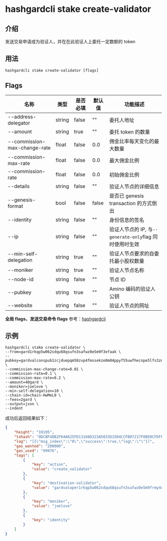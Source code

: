 # hashgardcli stake create-validator

## 介绍

发送交易申请成为验证人，并在在此验证人上委托一定数额的 token

## 用法

```
hashgardcli stake create-validator [flags]
```

## Flags

| 名称                         | 类型   | 是否必填 | 默认值 | 功能描述                                                |
| ---------------------------- | ------ | -------- | ------ | ------------------------------------------------------- |
| --address-delegator          | string | false    | ""     | 委托人地址                                              |
| --amount                     | string | true     | ""     | 委托 token 的数量                                       |
| --commission-max-change-rate | float  | false    | 0.0    | 佣金比率每天变化的最大数量                              |
| --commission-max-rate        | float  | false    | 0.0    | 最大佣金比例                                            |
| --commission-rate            | float  | false    | 0.0    | 初始佣金比例                                            |
| --details                    | string | false    | ""     | 验证人节点的详细信息                                    |
| --genesis-format             | bool   | false    | false  | 是否已 genesis transaction 的方式倒出                   |
| --identity                   | string | false    | ""     | 身份信息的签名                                          |
| --ip                         | string | false    | ""     | 验证人节点的 IP, 与`--generate-only`flag 同时使用时生效 |
| --min-self-delegation        | string | true     | ""     | 验证人节点要求的自委托最小股权数量                      |
| --moniker                    | string | true     | ""     | 验证人节点名称                                          |
| --node-id                    | string | false    | ""     | 节点 ID                                                 |
| --pubkey                     | string | true     | ""     | Amino 编码的验证人公钥                                  |
| --website                    | string | false    | ""     | 验证人节点的网址                                        |

**全局 flags、发送交易命令 flags** 参考：[hashgardcli](../README.md)

## 示例

```shell
hashgardcli stake create-validator \
--from=gard1rkqp5w062sdqu68qsufn3safwz0e5m9f3efaak \
--pubkey=gardvalconspub1zcjduepqm58zvp4fmssekze8m04ppyf55uwfhecnpe5lfs3znxtes2mhz8esrvvtqv \
--commission-max-change-rate=0.01 \
--commission-rate=0.1 \
--commission-max-rate=0.2 \
--amount=40gard \
--moniker=joelove \
--min-self-delegation=10 \
--chain-id=chain-HwMeL0 \
--fees=2gard \
--output=json \
--indent
```

成功后返回结果如下：

```json
{
    "height": "19195",
    "txhash": "0DCBF4DB2F64A625FD13166D323A5033D15D4CCFB07217F08E0CFDFF8FC29998",
    "log": "[{\"msg_index\":\"0\",\"success\":true,\"log\":\"\"}]",
    "gas_wanted": "200000",
    "gas_used": "99976",
    "tags": [
        {
            "key": "action",
            "value": "create_validator"
        },
        {
            "key": "destination-validator",
            "value": "gardvaloper1rkqp5w062sdqu68qsufn3safwz0e5m9frmy4dm"
        },
        {
            "key": "moniker",
            "value": "joelove"
        },
        {
            "key": "identity"
        }
    ]
}
```
